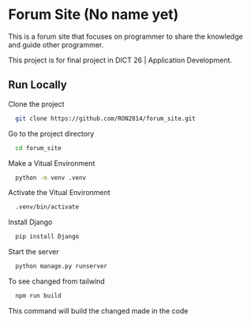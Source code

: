 # Forum Site (No name yet)

This is a forum site that focuses on programmer to share the knowledge and guide other programmer.

This project is for final project in DICT 26 | Application Development.

## Run Locally

Clone the project

```bash
  git clone https://github.com/RON2814/forum_site.git
```

Go to the project directory

```bash
  cd forum_site
```

Make a Vitual Environment

```bash
  python -m venv .venv
```

Activate the Vitual Environment

```bash
  .venv/bin/activate
```

Install Django

```bash
  pip install Django
```

Start the server

```bash
  python manage.py runserver
```

To see changed from tailwind

```bash
  npm run build
```

This command will build the changed made in the code
